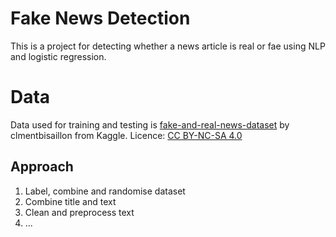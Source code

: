 # Fake News Detection

This is a project for detecting whether a news article is real or fae using NLP and logistic regression.

# Data

Data used for training and testing is [fake-and-real-news-dataset](https://www.kaggle.com/datasets/clmentbisaillon/fake-and-real-news-dataset) by clmentbisaillon from Kaggle. Licence: [CC BY-NC-SA 4.0](https://creativecommons.org/licenses/by-nc-sa/4.0/)

## Approach

1. Label, combine and randomise dataset
2. Combine title and text
3. Clean and preprocess text
4. ...